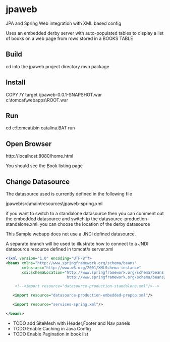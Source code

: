 # jpaweb
JPA and Spring Web integration with XML based config

Uses an embedded derby server with auto-populated tables 
to display a list of books on a web page from rows stored in a BOOKS TABLE

Build
-----

cd into the jpaweb project directory 
mvn package 

Install
-------
COPY /Y  target \jpaweb-0.0.1-SNAPSHOT.war  c:\tomcat\webapps\ROOT.war

Run
---
cd c:\tomcat\bin
catalina.BAT run 


Open Browser
------------
http://localhost:8080/home.html

You should see the Book listing  page 

Change Datasource
-----------------
The datasource used is currently defined in the following file 

jpaweb\src\main\resources\jpaweb-spring.xml

if you want to switch to a standalone datasource then you can comment out the embedded datasource and switch tp the 
datasource-production-standalone.xml.  you can choose the location of the derby datasource

This Sample webapp does not use a JNDI defined datasource.  

A separate branch will be used to illustrate how to connect to a JNDI datasource resource defined in tomcat/s server.xml 
```xml
<?xml version="1.0" encoding="UTF-8"?>
<beans xmlns="http://www.springframework.org/schema/beans"
       xmlns:xsi="http://www.w3.org/2001/XMLSchema-instance"
       xsi:schemaLocation="http://www.springframework.org/schema/beans
	   					   http://www.springframework.org/schema/beans/spring-beans.xsd">

    <!--<import resource="datasource-production-standalone.xml"/>-->

   <import resource="datasource-production-embedded-prepop.xml"/>

   <import resource="services-spring.xml"/>

</beans>
```



- TODO add SiteMesh with Header,Footer and Nav panels
- TODO Enable Caching in Java Config
- TODO Enable Pagination in book list

